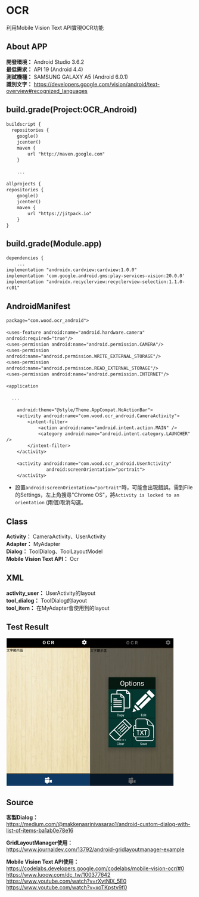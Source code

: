 OCR
===
利用Mobile Vision Text API實現OCR功能

About APP
---
**開發環境：** Android Studio 3.6.2 \
**最低需求：** API 19 (Android 4.4)\
**測試機種：** SAMSUNG GALAXY A5 (Android 6.0.1)\
**識別文字：** https://developers.google.com/vision/android/text-overview#recognized_languages

build.grade(Project:OCR_Android)
---
    buildscript {
      repositories {
        google()
        jcenter()
        maven {
            url "http://maven.google.com"
        }    
        
        ...
        
    allprojects {
    repositories {
        google()
        jcenter()
        maven {
            url "https://jitpack.io"
        }
    }

build.grade(Module.app)
---
    dependencies {
        ...  
    implementation "androidx.cardview:cardview:1.0.0"
    implementation 'com.google.android.gms:play-services-vision:20.0.0'
    implementation "androidx.recyclerview:recyclerview-selection:1.1.0-rc01"
    

AndroidManifest
---
    package="com.wood.ocr_android">

    <uses-feature android:name="android.hardware.camera" android:required="true"/>
    <uses-permission android:name="android.permission.CAMERA"/>
    <uses-permission android:name="android.permission.WRITE_EXTERNAL_STORAGE"/>
    <uses-permission android:name="android.permission.READ_EXTERNAL_STORAGE"/>
    <uses-permission android:name="android.permission.INTERNET"/>

    <application
    
      ...
      
        android:theme="@style/Theme.AppCompat.NoActionBar">
        <activity android:name="com.wood.ocr_android.CameraActivity">
            <intent-filter>
                <action android:name="android.intent.action.MAIN" />
                <category android:name="android.intent.category.LAUNCHER" />
            </intent-filter>
        </activity>

        <activity android:name="com.wood.ocr_android.UserActivity"
                   android:screenOrientation="portrait">
        </activity>     
          
+ 設置`android:screenOrientation="portrait"`時，可能會出現錯誤。需到File的Settings，左上角搜尋"Chrome OS"，將`Activity is locked to an orientation` (兩個)取消勾選。

Class
---
**Activity：** CameraActivity、UserActivity\
**Adapter：** MyAdapter\
**Dialog：** ToolDialog、ToolLayoutModel\
**Mobile Vision Text API：** Ocr

XML
---
**activity_user：** UserActivity的layout\
**tool_dialog：** ToolDialog的layout\
**tool_item：** 在MyAdapter會使用到的layout

Test Result
---
![image](https://github.com/kikihayashi/OCR_App_Android/blob/master/test.png) 


Source
---
**客製Dialog：**\
https://medium.com/@makkenasrinivasarao1/android-custom-dialog-with-list-of-items-ba1ab0e78e16

**GridLayoutManager使用：**\
https://www.journaldev.com/13792/android-gridlayoutmanager-example

**Mobile Vision Text API使用：**\
https://codelabs.developers.google.com/codelabs/mobile-vision-ocr/#0 \
https://www.luoow.com/dc_tw/100377642 \
https://www.youtube.com/watch?v=rXvtNlX_5E0 \
https://www.youtube.com/watch?v=xoTKpstv9f0
